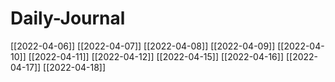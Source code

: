 # Daily-Journal
[[2022-04-06]]
[[2022-04-07]]
[[2022-04-08]]
[[2022-04-09]]
[[2022-04-10]]
[[2022-04-11]]
[[2022-04-12]]
[[2022-04-15]]
[[2022-04-16]]
[[2022-04-17]]
[[2022-04-18]]
